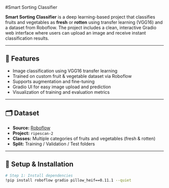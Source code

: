 #Smart Sorting Classifier

**Smart Sorting Classifier** is a deep learning-based project that classifies fruits and vegetables as **fresh** or **rotten** using transfer learning (VGG16) and a dataset from Roboflow. The project includes a clean, interactive Gradio web interface where users can upload an image and receive instant classification results.

---

## 📌 Features

- Image classification using VGG16 transfer learning
- Trained on custom fruit & vegetable dataset via Roboflow
- Supports augmentation and fine-tuning
- Gradio UI for easy image upload and prediction
- Visualization of training and evaluation metrics

---

## 🗂️ Dataset

- **Source:** [Roboflow](https://roboflow.com/)
- **Project:** `ripescan-2`
- **Classes:** Multiple categories of fruits and vegetables (fresh & rotten)
- **Split:** Training / Validation / Test folders

---

## 🚀 Setup & Installation

```bash
# Step 1: Install dependencies
!pip install roboflow gradio pillow_heif==0.11.1 --quiet
